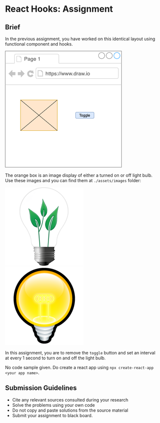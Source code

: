 # React Hooks: Assignment

## Brief

In the previous assignment, you have worked on this identical layout using functional component and hooks.

<img src="./assets/images/toggle-light.png" />

The orange box is an image display of either a turned on or off light bulb. Use these images and you can find them at `./assets/images` folder:

<img src="./assets/images/light-off.png" >
<img src="./assets/images/light-on.png" >

In this assignment, you are to remove the `toggle` button and set an interval at every 1 second to turn on and off the light bulb.

No code sample given. Do create a react app using `npx create-react-app <your app name>`.

## Submission Guidelines

- Cite any relevant sources consulted during your research
- Solve the problems using your own code
- Do not copy and paste solutions from the source material
- Submit your assignment to black board.
